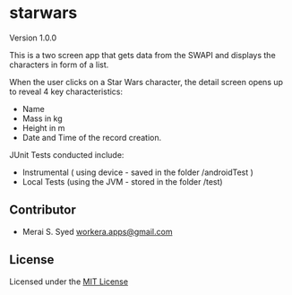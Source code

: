 # starwars

Version 1.0.0

This is a two screen app that gets data from the SWAPI and displays the characters in form of a list. 

When the user clicks on a Star Wars character, the detail screen opens up to reveal 4 key characteristics:

- Name
- Mass in kg
- Height in m
- Date and Time of the record creation.

JUnit Tests conducted include:
- Instrumental ( using device - saved in the folder /androidTest )
- Local Tests (using the JVM - stored in the folder /test)

## Contributor
- Merai S. Syed workera.apps@gmail.com

## License

Licensed under the [MIT License](LICENSE)
